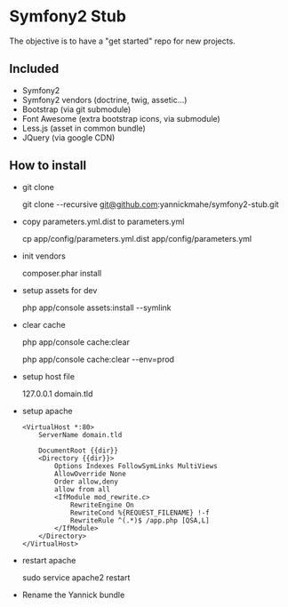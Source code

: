 Symfony2 Stub
=============

The objective is to have a "get started" repo for new projects.

Included
--------

* Symfony2
* Symfony2 vendors (doctrine, twig, assetic...)
* Bootstrap (via git submodule)
* Font Awesome (extra bootstrap icons, via submodule)
* Less.js (asset in common bundle)
* JQuery (via google CDN)

How to install
--------------

* git clone

   git clone --recursive git@github.com:yannickmahe/symfony2-stub.git

* copy parameters.yml.dist to parameters.yml

    cp app/config/parameters.yml.dist app/config/parameters.yml

* init vendors

	composer.phar install

* setup assets for dev

	php app/console assets:install --symlink

* clear cache

	php app/console cache:clear
	
	php app/console cache:clear --env=prod

* setup host file

	127.0.0.1 	domain.tld

* setup apache

	````
	<VirtualHost *:80>
	    ServerName domain.tld

	    DocumentRoot {{dir}}
	    <Directory {{dir}}>
	        Options Indexes FollowSymLinks MultiViews
	        AllowOverride None
	        Order allow,deny
	        allow from all
	        <IfModule mod_rewrite.c>
	            RewriteEngine On
	            RewriteCond %{REQUEST_FILENAME} !-f
	            RewriteRule ^(.*)$ /app.php [QSA,L]
	        </IfModule>
	    </Directory>
	</VirtualHost>
	````

* restart apache

	sudo service apache2 restart

* Rename the Yannick bundle

